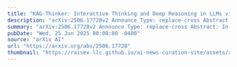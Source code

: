 ```yaml
---
title: "KAG-Thinker: Interactive Thinking and Deep Reasoning in LLMs via Knowledge-Augmented Generation"
description: "arXiv:2506.17728v2 Announce Type: replace-cross Abstract: In this paper, we introduce KAG-Thinker, which upgrade KAG to a multi-turn interactive thinking and deep reasoning framework powered by a dedicated parameter-light large language model (LLM). Our approach constructs a structured thinking process for solving complex problems, enhancing the the logical coherence and contextual consistency of the reasoning process in question-answering (Q&amp;A) tasks on domain-specific knowledge bases (KBs) within LLMs. Following the textbf{Logical Form} guided retrieval and reasoning technology route of KAG, this framework first decomposes complex questions into independently solvable sub-problems (which are also referred to as logical forms) through textbf{breadth decomposition}. Each such logical form is represented in two equivalent forms-natural language and logical function-and subsequently classified as either a Knowledge Retrieval or Reasoning Analysis task. Dependencies and parameter passing between these tasks are explicitly modeled via logical function interfaces. In the solving process, the Retrieval function performs retrieval tasks. It retrieves one-hop structured and unstructured information of specified knowledge unit. While the Math and Deduce functions are used to perform reasoning analysis tasks. Secondly, it is worth noting that, in the Knowledge Retrieval sub-problem tasks, LLMs and external knowledge sources are regarded as equivalent KBs. We use the textbf{knowledge boundary} module to determine the optimal source using self-regulatory mechanisms such as confidence calibration and reflective reasoning, and use the textbf{depth solving} module to enhance the comprehensiveness of knowledge acquisition..."
summary: "arXiv:2506.17728v2 Announce Type: replace-cross Abstract: In this paper, we introduce KAG-Thinker, which upgrade KAG to a multi-turn interactive thinking and deep reasoning framework powered by a dedicated parameter-light large language model (LLM). Our approach constructs a structured thinking process for solving complex problems, enhancing the the logical coherence and contextual consistency of the reasoning process in question-answering (Q&amp;A) tasks on domain-specific knowledge bases (KBs) within LLMs. Following the textbf{Logical Form} guided retrieval and reasoning technology route of KAG, this framework first decomposes complex questions into independently solvable sub-problems (which are also referred to as logical forms) through textbf{breadth decomposition}. Each such logical form is represented in two equivalent forms-natural language and logical function-and subsequently classified as either a Knowledge Retrieval or Reasoning Analysis task. Dependencies and parameter passing between these tasks are explicitly modeled via logical function interfaces. In the solving process, the Retrieval function performs retrieval tasks. It retrieves one-hop structured and unstructured information of specified knowledge unit. While the Math and Deduce functions are used to perform reasoning analysis tasks. Secondly, it is worth noting that, in the Knowledge Retrieval sub-problem tasks, LLMs and external knowledge sources are regarded as equivalent KBs. We use the textbf{knowledge boundary} module to determine the optimal source using self-regulatory mechanisms such as confidence calibration and reflective reasoning, and use the textbf{depth solving} module to enhance the comprehensiveness of knowledge acquisition..."
pubDate: "Wed, 25 Jun 2025 00:00:00 -0400"
source: "arXiv AI"
url: "https://arxiv.org/abs/2506.17728"
thumbnail: "https://raisex-llc.github.io/ai-news-curation-site/assets/arxiv.png"
---
```


